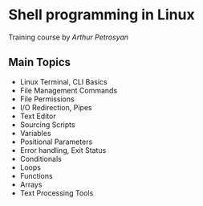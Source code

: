 # Shell programming in Linux

Training course by _Arthur Petrosyan_


## Main Topics

* Linux Terminal, CLI Basics
* File Management Commands
* File Permissions
* I/O Redirection, Pipes
* Text Editor
* Sourcing Scripts
* Variables
* Positional Parameters
* Error handling, Exit Status
* Conditionals
* Loops
* Functions
* Arrays
* Text Processing Tools
